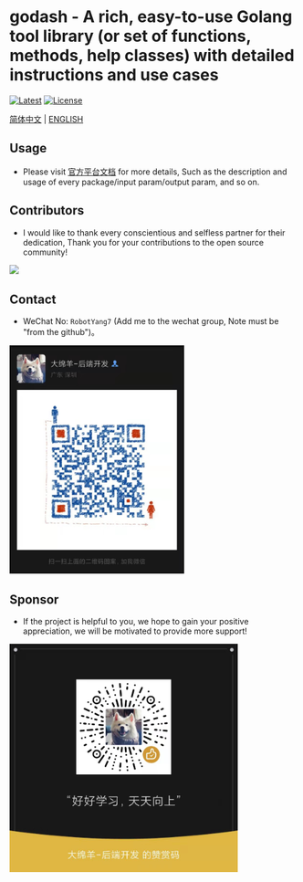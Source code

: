 # godash - A rich, easy-to-use Golang tool library (or set of functions, methods, help classes) with detailed instructions and use cases

[![Latest](https://img.shields.io/badge/latest-v0.0.1-blue.svg)](https://github.com/Andrew-M-C/go.jsonvalue/tree/v0.0.1)
[![License](https://img.shields.io/badge/license-MIT-blue.svg)](https://opensource.org/license/mit/)

[简体中文](README.md) | [ENGLISH](README_EN.md)

## Usage

- Please visit [官方平台文档](https://pkg.go.dev/github.com/rbtyang/godash) for more details, Such as the description
  and usage of every package/input param/output param, and so on.

## Contributors

- I would like to thank every conscientious and selfless partner for their dedication, Thank you for your contributions
  to the open source community!

<a href="github.com/rbtyang/godash/graphs/contributors">
  <img src="https://contributors-img.web.app/image?repo=rbtyang/godash" />
</a>

## Contact

- WeChat No: `RobotYang7` (Add me to the wechat group, Note must be "from the github")。

<img height="400" src="./doc/微信二维码.jpg">

## Sponsor

- If the project is helpful to you, we hope to gain your positive appreciation, we will be motivated to provide more
  support!

<img height="400" src="./doc/微信赞赏码.jpg">